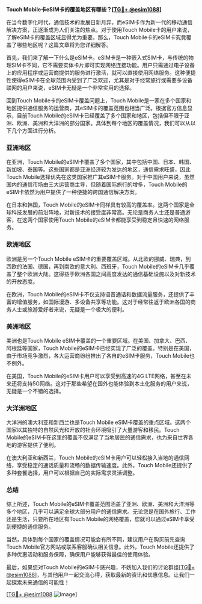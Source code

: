 **Touch Mobile卡eSIM卡的覆盖地区有哪些？[[TG💪+ @esim1088](https://t.me/s/esim1088)]**

在当今数字化时代，通信技术的发展日新月异，而eSIM卡作为新一代的移动通信解决方案，正逐渐成为人们关注的焦点。对于使用Touch Mobile卡的用户来说，了解eSIM卡的覆盖区域显得尤为重要。那么，Touch Mobile卡的eSIM卡究竟覆盖了哪些地区呢？这篇文章将为您详细解答。

首先，我们来了解一下什么是eSIM卡。eSIM卡是一种嵌入式SIM卡，与传统的物理SIM卡不同，它不需要实体卡片即可实现网络连接功能。用户只需通过电子设备上的应用程序或运营商提供的服务进行激活，就可以直接使用网络服务。这种便捷性使得eSIM卡在全球范围内受到了广泛欢迎，尤其是对于经常旅行或需要多设备联网的用户来说，eSIM卡无疑是一个非常实用的选择。

回到Touch Mobile卡的eSIM卡覆盖问题上，Touch Mobile是一家在多个国家和地区提供通信服务的运营商，其eSIM卡的覆盖范围也相当广泛。根据官方信息显示，目前Touch Mobile的eSIM卡已经覆盖了多个国家和地区，包括但不限于亚洲、欧洲、美洲和大洋洲的部分国家。具体到每个地区的覆盖情况，我们可以从以下几个方面进行分析。

### **亚洲地区**
在亚洲，Touch Mobile的eSIM卡覆盖了多个国家，其中包括中国、日本、韩国、新加坡、泰国等。这些国家都是亚洲经济较为发达的地区，通信需求旺盛，因此Touch Mobile选择优先在这类国家推广其eSIM卡服务。对于中国用户来说，虽然国内的通信市场由三大运营商主导，但随着国际旅行的增多，Touch Mobile的eSIM卡依然为用户提供了一种便捷的跨国通信解决方案。

在日本和韩国，Touch Mobile的eSIM卡同样具有较高的覆盖率。这两个国家是全球科技发展的前沿阵地，对新技术的接受度非常高。无论是商务人士还是普通游客，在这两个国家使用Touch Mobile的eSIM卡都能享受到稳定且快速的网络服务。

### **欧洲地区**
欧洲是另一个Touch Mobile eSIM卡的重要覆盖区域。从北欧的挪威、瑞典，到西欧的法国、德国，再到南欧的意大利、西班牙，Touch Mobile的eSIM卡几乎覆盖了整个欧洲大陆。这得益于欧洲各国之间高度发达的通信基础设施以及对新技术的开放态度。

在欧洲，Touch Mobile的eSIM卡不仅支持语音通话和数据流量服务，还提供了丰富的增值服务，如国际漫游、多设备共享等功能。这对于经常往返于欧洲各国的商务人士或旅游爱好者来说，无疑是一个极大的便利。

### **美洲地区**
美洲也是Touch Mobile eSIM卡覆盖的一个重要区域。在美国、加拿大、巴西、阿根廷等国家，Touch Mobile的eSIM卡已经实现了广泛的覆盖。特别是在美国，由于市场竞争激烈，各大运营商纷纷推出了各自的eSIM卡服务，Touch Mobile也不例外。

在美国，Touch Mobile的eSIM卡用户可以享受到高速的4G LTE网络，甚至在未来还将支持5G网络。这对于那些希望在国外也能体验到本土化服务的用户来说，无疑是一个不错的选择。

### **大洋洲地区**
大洋洲的澳大利亚和新西兰也是Touch Mobile eSIM卡覆盖的重点区域。这两个国家以其独特的自然风光和开放的社会环境吸引了大量游客和移民。Touch Mobile的eSIM卡在这里的覆盖不仅满足了当地居民的通信需求，也为来自世界各地的游客提供了便利。

在澳大利亚和新西兰，Touch Mobile的eSIM卡用户可以轻松接入当地的通信网络，享受稳定的通话质量和流畅的数据传输速度。此外，Touch Mobile还提供了多种套餐选择，用户可以根据自己的实际需求灵活调整。

### **总结**
综上所述，Touch Mobile的eSIM卡覆盖范围涵盖了亚洲、欧洲、美洲和大洋洲等多个地区，几乎可以满足全球大部分用户的通信需求。无论您是在国外旅行、工作还是生活，只要所在地区有Touch Mobile的网络覆盖，您就可以通过eSIM卡享受到便捷的通信服务。

当然，具体到每个国家的覆盖情况可能会有所不同，建议用户在购买前先查询Touch Mobile官方网站或联系客服确认相关信息。此外，Touch Mobile还提供了多种优惠活动和服务保障，确保用户能够获得最佳的使用体验。

最后，如果您对Touch Mobile的eSIM卡感兴趣，不妨加入我们的讨论群组[[TG💪+ @esim1088](https://t.me/s/esim1088)]，与其他用户一起交流心得，获取最新的资讯和优惠信息。让我们一起探索未来通信的可能性！

[[TG💪+ @esim1088](https://t.me/s/esim1088) ![Image](https://i.postimg.cc/4NQfJmqS/Snipaste-2025-05-13-00-14-12.png)]